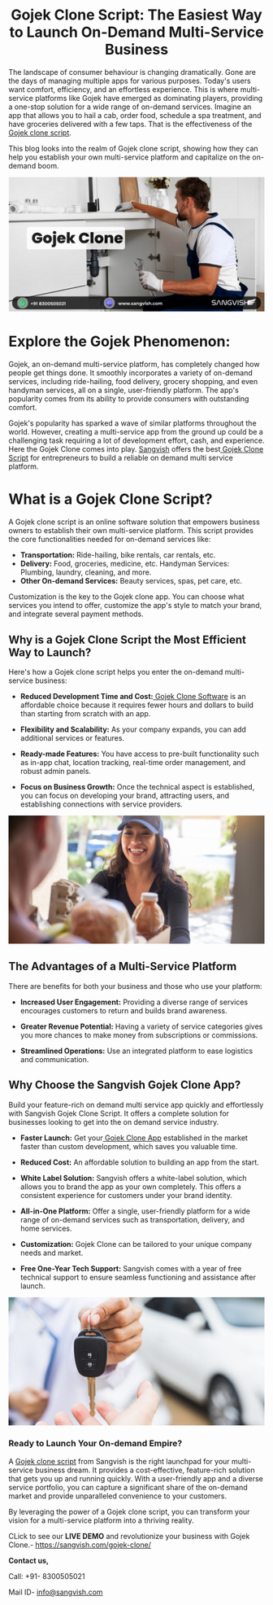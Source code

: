 <h1 align="center"> Gojek Clone Script: The Easiest Way to Launch On-Demand Multi-Service Business </h1>


The landscape of consumer behaviour is changing dramatically. Gone are the days of managing multiple apps for various purposes. Today's users want comfort, efficiency, and an effortless experience. This is where multi-service platforms like Gojek have emerged as dominating players, providing a one-stop solution for a wide range of on-demand services. Imagine an app that allows you to hail a cab, order food, schedule a spa treatment, and have groceries delivered with a few taps. That is the effectiveness of the[ Gojek clone script](https://sangvish.com/gojek-clone/). 

This blog looks into the realm of Gojek clone script, showing how they can help you establish your own multi-service platform and capitalize on the on-demand boom.

<div class="Box-sc-g0xbh4-0 iIZCet"><img alt=“gojekclone.png" src="https://github.com/sangvishtechnologies/gojek-clone/blob/main/images/gojek-clone-sangvish.png" data-hpc="true" class="Box-sc-g0xbh4-0 kzRgrI"></div> 

# Explore the Gojek Phenomenon:
Gojek, an on-demand multi-service platform, has completely changed how people get things done. It smoothly incorporates a variety of on-demand services, including ride-hailing, food delivery, grocery shopping, and even handyman services, all on a single, user-friendly platform. The app's popularity comes from its ability to provide consumers with outstanding comfort.  

Gojek's popularity has sparked a wave of similar platforms throughout the world. However, creating a multi-service app from the ground up could be a challenging task requiring a lot of development effort, cash, and experience. Here the Gojek Clone comes into play. 
[Sangvish](https://sangvish.com/) offers the best[ Gojek Clone Script](https://sangvish.com/gojek-clone/) for entrepreneurs to build a reliable on demand multi service platform. 

# What is a Gojek Clone Script?
A Gojek clone script is an online software solution that empowers business owners to establish their own multi-service platform. This script provides the core functionalities needed for on-demand services like:

* **Transportation:** Ride-hailing, bike rentals, car rentals, etc.
* **Delivery:** Food, groceries, medicine, etc.
Handyman Services: Plumbing, laundry, cleaning, and more.
* **Other On-demand Services:** Beauty services, spas, pet care, etc.

Customization is the key to the Gojek clone app. You can choose what services you intend to offer, customize the app's style to match your brand, and integrate several payment methods.

## Why is a Gojek Clone Script the Most Efficient Way to Launch?
Here's how a Gojek clone script helps you enter the on-demand multi-service business:

* **Reduced Development Time and Cost:**[ Gojek Clone Software](https://sangvish.com/gojek-clone/) is an affordable choice because it requires fewer hours and dollars to build than starting from scratch with an app.

* **Flexibility and Scalability:** As your company expands, you can add additional services or features.

* **Ready-made Features:** You have access to pre-built functionality such as in-app chat, location tracking, real-time order management, and robust admin panels.

* **Focus on Business Growth:** Once the technical aspect is established, you can focus on developing your brand, attracting users, and establishing connections with service providers.

<div class="Box-sc-g0xbh4-0 iIZCet"><img alt=“gojekclone.png" src="https://github.com/sangvishtechnologies/gojek-clone/blob/main/images/gojek-clone.png" data-hpc="true" class="Box-sc-g0xbh4-0 kzRgrI"></div> 

## The Advantages of a Multi-Service Platform
There are benefits for both your business and those who use your platform:

* **Increased User Engagement:** Providing a diverse range of services encourages customers to return and builds brand awareness.

* **Greater Revenue Potential:** Having a variety of service categories gives you more chances to make money from subscriptions or commissions.

* **Streamlined Operations:** Use an integrated platform to ease logistics and communication.

## Why Choose the Sangvish Gojek Clone App?
Build your feature-rich on demand multi service app quickly and effortlessly with Sangvish Gojek Clone Script. It offers a complete solution for businesses looking to get into the on demand service industry. 

* **Faster Launch:** Get your[ Gojek Clone App](https://sangvish.com/gojek-clone/) established in the market faster than custom development, which saves you valuable time.

* **Reduced Cost:** An affordable solution to building an app from the start.

* **White Label Solution:** Sangvish offers a white-label solution, which allows you to brand the app as your own completely. This offers a consistent experience for customers under your brand identity.

* **All-in-One Platform:** Offer a single, user-friendly platform for a wide range of on-demand services such as transportation, delivery, and home services.

* **Customization:** Gojek Clone can be tailored to your unique company needs and market.

* **Free One-Year Tech Support:** Sangvish comes with a year of free technical support to ensure seamless functioning and assistance after launch.

<div class="Box-sc-g0xbh4-0 iIZCet"><img alt=“gojekclone.png" src="https://github.com/sangvishtechnologies/gojek-clone/blob/main/images/gojek-clone-app.png" data-hpc="true" class="Box-sc-g0xbh4-0 kzRgrI"></div> 

### Ready to Launch Your On-demand Empire?
A [Gojek clone script](https://sangvish.com/gojek-clone/) from Sangvish is the right launchpad for your multi-service business dream. It provides a cost-effective, feature-rich solution that gets you up and running quickly. With a user-friendly app and a diverse service portfolio, you can capture a significant share of the on-demand market and provide unparalleled convenience to your customers.

By leveraging the power of a Gojek clone script, you can transform your vision for a multi-service platform into a thriving reality.

CLick to see our **LIVE DEMO** and revolutionize your business with Gojek Clone.- https://sangvish.com/gojek-clone/

**Contact us,**

Call: +91- 8300505021

Mail ID- info@sangvish.com
